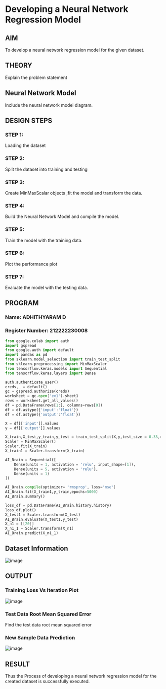 # Developing a Neural Network Regression Model

## AIM

To develop a neural network regression model for the given dataset.

## THEORY

Explain the problem statement

## Neural Network Model

Include the neural network model diagram.

## DESIGN STEPS

### STEP 1:

Loading the dataset

### STEP 2:

Split the dataset into training and testing

### STEP 3:

Create MinMaxScalar objects ,fit the model and transform the data.

### STEP 4:

Build the Neural Network Model and compile the model.

### STEP 5:

Train the model with the training data.

### STEP 6:

Plot the performance plot

### STEP 7:

Evaluate the model with the testing data.

## PROGRAM
### Name: ADHITHYARAM D
### Register Number: 212222230008
```python
from google.colab import auth
import gspread
from google.auth import default
import pandas as pd
from sklearn.model_selection import train_test_split
from sklearn.preprocessing import MinMaxScaler
from tensorflow.keras.models import Sequential
from tensorflow.keras.layers import Dense

auth.authenticate_user()
creds,_ = default()
gc = gspread.authorize(creds)
worksheet = gc.open('ex1').sheet1
rows = worksheet.get_all_values()
df = pd.DataFrame(rows[1:], columns=rows[0])
df = df.astype({'input':'float'})
df = df.astype({'output':'float'})

X = df[['input']].values
y = df[['output']].values

X_train,X_test,y_train,y_test = train_test_split(X,y,test_size = 0.33,random_state = 33)
Scaler = MinMaxScaler()
Scaler.fit(X_train)
X_train1 = Scaler.transform(X_train)

AI_Brain = Sequential([
    Dense(units = 1, activation = 'relu', input_shape=[1]),
    Dense(units = 5, activation = 'relu'),
    Dense(units = 1)
])

AI_Brain.compile(optimizer= 'rmsprop', loss="mse")
AI_Brain.fit(X_train1,y_train,epochs=5000)
AI_Brain.summary()

loss_df = pd.DataFrame(AI_Brain.history.history)
loss_df.plot()
X_test1 = Scaler.transform(X_test)
AI_Brain.evaluate(X_test1,y_test)
X_n1 = [[20]]
X_n1_1 = Scaler.transform(X_n1)
AI_Brain.predict(X_n1_1)

```
## Dataset Information

![image](https://github.com/Adhithyaram29D/basic-nn-model/assets/119393540/faff0ddd-f596-42d6-b9b6-fcc38220614d)

## OUTPUT

### Training Loss Vs Iteration Plot

![image](https://github.com/Adhithyaram29D/basic-nn-model/assets/119393540/af7bc21c-6e75-45b2-9768-42771235ec19)

### Test Data Root Mean Squared Error

Find the test data root mean squared error

### New Sample Data Prediction

![image](https://github.com/Adhithyaram29D/basic-nn-model/assets/119393540/757d5de5-0402-4b8b-80bd-53c22f0c8749)

## RESULT

Thus the Process of developing a neural network regression model for the created dataset is successfully executed.
